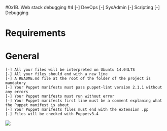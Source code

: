 #0x1B. Web stack debugging #4
[-] DevOps  [-] SysAdmin [-] Scripting [-] Debugging
# Requirements
# General
	[-] All your files will be interpreted on Ubuntu 14.04LTS
	[-] All your files should end with a new line
	[-] A README.md file at the root of the folder of the project is mandatory
	[-] Your Puppet manifests must pass puppet-lint version 2.1.1 without any errors
	[-] Your Puppet manifests must run without error
	[-] Your Puppet manifests first line must be a comment explaning what the Puppet manifest is about
	[-] Your Puppet manifests files must end with the extension .pp
	[-] Files will be checked with Puppetv3.4

<img src ="https://s3.amazonaws.com/intranet-projects-files/holbertonschool-sysadmin_devops/313/frdkCrb.jpg"/>

